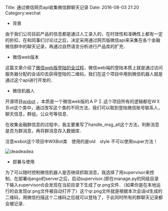 Title: 通过微信网页api收集微信群聊天记录
Date: 2016-08-03 21:20
Category:wechat


* 背景

由于我们公司目前产品的信息都是通过人工录入的，在时效性和准确性上都有一定的折扣，在和同事们讨论过之后，决定采用通过网页版微信api来采集在各个金融微信群中的聊天记录，再通过自然语言分析进行产品库的扩充．

* 微信web版本

这篇文章介绍了[微信web版登陆的全过程](http://www.tanhao.me/talk/1466.html/)，微信web端的登陆本质上就是通过访问服务器分配的会话ID去获得登陆的二维码，我们在这个项目中用到微信机器人就是通过这个api进行开发的．


* 微信机器人

开源项目[wxbot](https://github.com/liuwons/wxBot)
，本质是一个微信web版的ＡＰＩ.这个项目所有的逻辑都在ＷＸＢot这个类中，通过改写这个类的不同方法，我们可以取到登陆微信账号联系人，聊天信息，群组，公众号等信息．

在收集金融群信息的过程中，我主要重写了handle_msg_all这个方法，判断消息是否为群消息，再将群消息存入数据库．

注意wxbot这个项目中WXBot类　使用的是old　style 不可以使用super方法！

![deadeadea](https://www.jianguoyun.com/c/tblv2/CLjyGBIgulfdHVYmY8uNENC48-RXz8AIyBBz16jOpy_JQYyXG8Q/56jwgOMsPUQ/l)

* 部署与使用

为了可以随时控制微信机器人是否继续抓取消息，我选择了用supervisor来控制，在部署django的server之后，启动supervisor.(即在manage.py的同级目录下输入supervisord)会发现在当前目录下生成了qr.png文件．（如果你是在本地运行的会发现qr.png文件被自动打开了）这个qr.png文件就是根据本次会话id生成的二维码，用微信扫描这个二维码之后就可以登陆了，于此同时所有的群聊天记录都会被记录．













